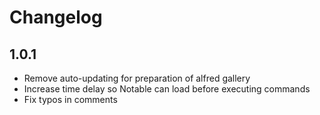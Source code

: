 # Changelog
## 1.0.1
* Remove auto-updating for preparation of alfred gallery
* Increase time delay so Notable can load before executing commands
* Fix typos in comments
